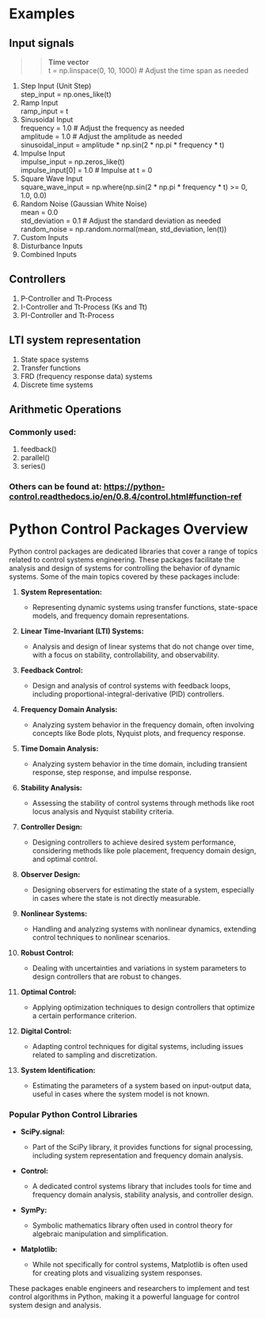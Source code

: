 # Examples

## Input signals
>> **Time vector**  
>> t = np.linspace(0, 10, 1000)  # Adjust the time span as needed  
1. Step Input (Unit Step)  
step_input = np.ones_like(t)  
2. Ramp Input  
ramp_input = t  
3. Sinusoidal Input  
frequency = 1.0  # Adjust the frequency as needed  
amplitude = 1.0  # Adjust the amplitude as needed  
sinusoidal_input = amplitude * np.sin(2 * np.pi * frequency * t)  
4. Impulse Input  
impulse_input = np.zeros_like(t)  
impulse_input[0] = 1.0  # Impulse at t = 0  
5. Square Wave Input  
square_wave_input = np.where(np.sin(2 * np.pi * frequency * t) >= 0, 1.0, 0.0)  
6. Random Noise (Gaussian White Noise)  
mean = 0.0  
std_deviation = 0.1  # Adjust the standard deviation as needed  
random_noise = np.random.normal(mean, std_deviation, len(t))  
7. Custom Inputs  
8. Disturbance Inputs  
9.  Combined Inputs  

## Controllers
1. P-Controller and Tt-Process
2. I-Controller and Tt-Process (Ks and Tt)
3. PI-Controller and Tt-Process

## LTI system representation
1. State space systems
2. Transfer functions
3. FRD (frequency response data) systems
4. Discrete time systems

## Arithmetic Operations
### Commonly used:
1. feedback()
2. parallel()
3. series()

### Others can be found at: https://python-control.readthedocs.io/en/0.8.4/control.html#function-ref

# Python Control Packages Overview

Python control packages are dedicated libraries that cover a range of topics related to control systems engineering. These packages facilitate the analysis and design of systems for controlling the behavior of dynamic systems. Some of the main topics covered by these packages include:

1. **System Representation:**
   - Representing dynamic systems using transfer functions, state-space models, and frequency domain representations.

2. **Linear Time-Invariant (LTI) Systems:**
   - Analysis and design of linear systems that do not change over time, with a focus on stability, controllability, and observability.

3. **Feedback Control:**
   - Design and analysis of control systems with feedback loops, including proportional-integral-derivative (PID) controllers.

4. **Frequency Domain Analysis:**
   - Analyzing system behavior in the frequency domain, often involving concepts like Bode plots, Nyquist plots, and frequency response.

5. **Time Domain Analysis:**
   - Analyzing system behavior in the time domain, including transient response, step response, and impulse response.

6. **Stability Analysis:**
   - Assessing the stability of control systems through methods like root locus analysis and Nyquist stability criteria.

7. **Controller Design:**
   - Designing controllers to achieve desired system performance, considering methods like pole placement, frequency domain design, and optimal control.

8. **Observer Design:**
   - Designing observers for estimating the state of a system, especially in cases where the state is not directly measurable.

9. **Nonlinear Systems:**
   - Handling and analyzing systems with nonlinear dynamics, extending control techniques to nonlinear scenarios.

10. **Robust Control:**
    - Dealing with uncertainties and variations in system parameters to design controllers that are robust to changes.

11. **Optimal Control:**
    - Applying optimization techniques to design controllers that optimize a certain performance criterion.

12. **Digital Control:**
    - Adapting control techniques for digital systems, including issues related to sampling and discretization.

13. **System Identification:**
    - Estimating the parameters of a system based on input-output data, useful in cases where the system model is not known.

### Popular Python Control Libraries

- **SciPy.signal:**
  - Part of the SciPy library, it provides functions for signal processing, including system representation and frequency domain analysis.

- **Control:**
  - A dedicated control systems library that includes tools for time and frequency domain analysis, stability analysis, and controller design.

- **SymPy:**
  - Symbolic mathematics library often used in control theory for algebraic manipulation and simplification.

- **Matplotlib:**
  - While not specifically for control systems, Matplotlib is often used for creating plots and visualizing system responses.

These packages enable engineers and researchers to implement and test control algorithms in Python, making it a powerful language for control system design and analysis.
